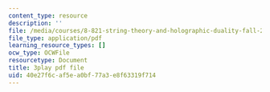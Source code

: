```yaml
---
content_type: resource
description: ''
file: /media/courses/8-821-string-theory-and-holographic-duality-fall-2014/40e27f6caf5ea0bf77a3e8f63319f714_nW4vp_upvmE.pdf
file_type: application/pdf
learning_resource_types: []
ocw_type: OCWFile
resourcetype: Document
title: 3play pdf file
uid: 40e27f6c-af5e-a0bf-77a3-e8f63319f714
---
```

